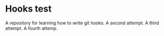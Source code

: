 # Hooks test

A repository for learning how to write git hooks.
A second attempt.
A third attempt.
A fourth attemp.

